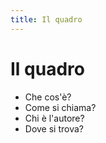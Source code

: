 ```yaml
---
title: Il quadro
---
```

# Il quadro

- Che cos'è?
- Come si chiama?
- Chi è l'autore?
- Dove si trova?
